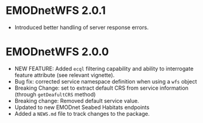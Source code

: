 # EMODnetWFS 2.0.1

* Introduced better handling of server response errors.

# EMODnetWFS 2.0.0


* NEW FEATURE: Added `ecql` filtering capability and ability to interrogate feature attribute (see relevant vignette).
* Bug fix: corrected service namespace definition when using a `wfs` object
* Breaking Change: set to extract default CRS from service information (through `getDeafultCRS` method)
* Breaking change: Removed default service value.
* Updated to new EMODnet Seabed Habitats endpoints
* Added a `NEWS.md` file to track changes to the package.
